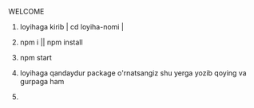 WELCOME

1. loyihaga kirib  | cd loyiha-nomi |
2. npm i || npm install
3. npm start

1. loyihaga qandaydur package o'rnatsangiz  shu yerga yozib qoying va gurpaga ham


1. 
